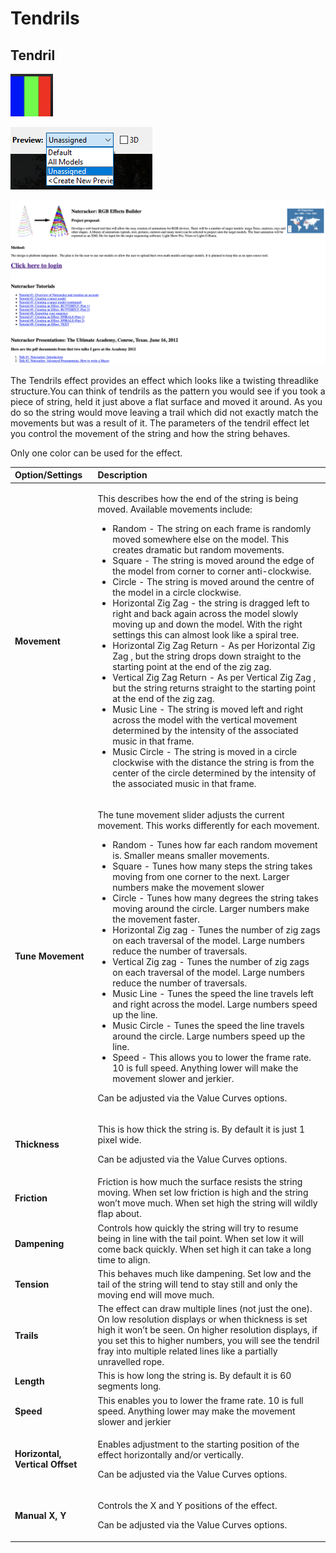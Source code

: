 # Tendrils

## Tendril

![Icon](../../.gitbook/assets/image%20%28102%29.png)

![Sequencer Grid](../../.gitbook/assets/image%20%28210%29.png)

![](../../.gitbook/assets/image%20%2856%29.png)

The Tendrils effect provides an effect which looks like a twisting threadlike structure.You can think of tendrils as the pattern you would see if you took a piece of string, held it just above a flat surface and moved it around. As you do so the string would move leaving a trail which did not exactly match the movements but was a result of it. The parameters of the tendril effect let you control the movement of the string and how the string behaves.

Only one color can be used for the effect.

<table>
  <thead>
    <tr>
      <th style="text-align:left">Option/Settings</th>
      <th style="text-align:left">Description</th>
    </tr>
  </thead>
  <tbody>
    <tr>
      <td style="text-align:left"><b>Movement</b>
      </td>
      <td style="text-align:left">
        <p>This describes how the end of the string is being moved. Available movements
          include:</p>
        <ul>
          <li>Random - The string on each frame is randomly moved somewhere else on
            the model. This creates dramatic but random movements.</li>
          <li>Square - The string is moved around the edge of the model from corner
            to corner anti-clockwise.</li>
          <li>Circle - The string is moved around the centre of the model in a circle
            clockwise.</li>
          <li>Horizontal Zig Zag - the string is dragged left to right and back again
            across the model slowly moving up and down the model. With the right settings
            this can almost look like a spiral tree.</li>
          <li>Horizontal Zig Zag Return - As per Horizontal Zig Zag , but the string
            drops down straight to the starting point at the end of the zig zag.</li>
          <li>Vertical Zig Zag Return - As per Vertical Zig Zag , but the string returns
            straight to the starting point at the end of the zig zag.</li>
          <li>Music Line - The string is moved left and right across the model with
            the vertical movement determined by the intensity of the associated music
            in that frame.</li>
          <li>Music Circle - The string is moved in a circle clockwise with the distance
            the string is from the center of the circle determined by the intensity
            of the associated music in that frame.</li>
        </ul>
      </td>
    </tr>
    <tr>
      <td style="text-align:left"><b>Tune Movement</b>
      </td>
      <td style="text-align:left">
        <p>The tune movement slider adjusts the current movement. This works differently
          for each movement.</p>
        <ul>
          <li>Random - Tunes how far each random movement is. Smaller means smaller
            movements.</li>
          <li>Square - Tunes how many steps the string takes moving from one corner
            to the next. Larger numbers make the movement slower</li>
          <li>Circle - Tunes how many degrees the string takes moving around the circle.
            Larger numbers make the movement faster.</li>
          <li>Horizontal Zig zag - Tunes the number of zig zags on each traversal of
            the model. Large numbers reduce the number of traversals.</li>
          <li>Vertical Zig zag - Tunes the number of zig zags on each traversal of the
            model. Large numbers reduce the number of traversals.</li>
          <li>Music Line - Tunes the speed the line travels left and right across the
            model. Large numbers speed up the line.</li>
          <li>Music Circle - Tunes the speed the line travels around the circle. Large
            numbers speed up the line.</li>
          <li>Speed - This allows you to lower the frame rate. 10 is full speed. Anything
            lower will make the movement slower and jerkier.</li>
        </ul>
        <p>Can be adjusted via the Value Curves options.</p>
      </td>
    </tr>
    <tr>
      <td style="text-align:left"><b>Thickness</b>
      </td>
      <td style="text-align:left">
        <p>This is how thick the string is. By default it is just 1 pixel wide.</p>
        <p>Can be adjusted via the Value Curves options.</p>
      </td>
    </tr>
    <tr>
      <td style="text-align:left"><b>Friction</b>
      </td>
      <td style="text-align:left">Friction is how much the surface resists the string moving. When set low
        friction is high and the string won&#x2019;t move much. When set high the
        string will wildly flap about.</td>
    </tr>
    <tr>
      <td style="text-align:left"><b>Dampening</b>
      </td>
      <td style="text-align:left">Controls how quickly the string will try to resume being in line with
        the tail point. When set low it will come back quickly. When set high it
        can take a long time to align.</td>
    </tr>
    <tr>
      <td style="text-align:left"><b>Tension</b>
      </td>
      <td style="text-align:left">This behaves much like dampening. Set low and the tail of the string will
        tend to stay still and only the moving end will move much.</td>
    </tr>
    <tr>
      <td style="text-align:left"><b>Trails</b>
      </td>
      <td style="text-align:left">The effect can draw multiple lines (not just the one). On low resolution
        displays or when thickness is set high it won&#x2019;t be seen. On higher
        resolution displays, if you set this to higher numbers, you will see the
        tendril fray into multiple related lines like a partially unravelled rope.</td>
    </tr>
    <tr>
      <td style="text-align:left"><b>Length</b>
      </td>
      <td style="text-align:left">This is how long the string is. By default it is 60 segments long.</td>
    </tr>
    <tr>
      <td style="text-align:left"><b>Speed</b>
      </td>
      <td style="text-align:left">This enables you to lower the frame rate. 10 is full speed. Anything lower
        may make the movement slower and jerkier</td>
    </tr>
    <tr>
      <td style="text-align:left"><b>Horizontal, Vertical Offset</b>
      </td>
      <td style="text-align:left">
        <p>Enables adjustment to the starting position of the effect horizontally
          and/or vertically.</p>
        <p>Can be adjusted via the Value Curves options.</p>
      </td>
    </tr>
    <tr>
      <td style="text-align:left"><b>Manual X, Y</b>
      </td>
      <td style="text-align:left">
        <p>Controls the X and Y positions of the effect.</p>
        <p>Can be adjusted via the Value Curves options.</p>
      </td>
    </tr>
  </tbody>
</table>